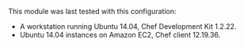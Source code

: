 This module  was last tested with this configuration:

* A workstation running Ubuntu 14.04, Chef Development Kit 1.2.22.
* Ubuntu 14.04 instances on Amazon EC2, Chef client 12.19.36.
